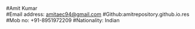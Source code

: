   #Amit Kumar                                                                 
  #Email address: amitaec94@gmail.com
  #Github:amitrepository.github.io.res
  #Mob no: +91-8951972209 
  #Nationality: Indian
   

